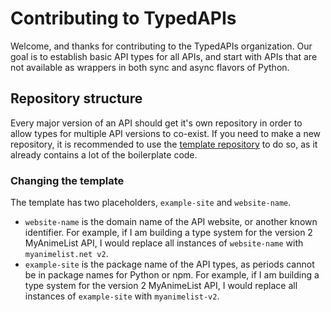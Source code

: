 # Contributing to TypedAPIs

Welcome, and thanks for contributing to the TypedAPIs organization. Our goal is to establish basic API types for all APIs, and start with APIs that are not available as wrappers in both sync and async flavors of Python. 

## Repository structure

Every major version of an API should get it's own repository in order to allow types for multiple API versions to co-exist. If you need to make a new repository, it is recommended to use the [template repository](https://github.com/TypedAPIs/template) to do so, as it already contains a lot of the boilerplate code.

### Changing the template

The template has two placeholders, `example-site` and `website-name`.

* `website-name` is the domain name of the API website, or another known identifier. For example, if I am building a type system for the version 2 MyAnimeList API, I would replace all instances of `website-name` with `myanimelist.net v2`.
* `example-site` is the package name of the API types, as periods cannot be in package names for Python or npm. For example, if I am building a type system for the version 2 MyAnimeList API, I would replace all instances of `example-site` with `myanimelist-v2`.
